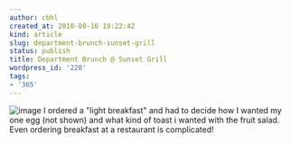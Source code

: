 ```yaml
---
author: cbhl
created_at: 2010-08-16 19:22:42
kind: article
slug: department-brunch-sunset-grill
status: publish
title: Department Brunch @ Sunset Grill
wordpress_id: '228'
tags:
- '365'
---
```


![image](http://blog.azuresky.ca/blog/wp-content/uploads/2010/08/wpid-IMG_20100816_123302.jpg)
I ordered a "light breakfast" and had to decide how I wanted my one egg
(not shown) and what kind of toast i wanted with the fruit salad. Even
ordering breakfast at a restaurant is complicated!
